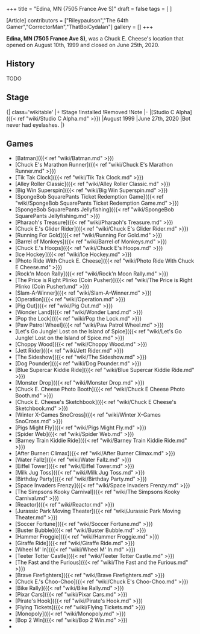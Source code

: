 +++
title = "Edina, MN (7505 France Ave S)"
draft = false
tags = [ ]

[Article]
contributors = ["Rileypaulson","The 64th Gamer","CorrectorMan","ThatBoiCydalan"]
gallery = []
+++

**Edina, MN (7505 France Ave S)**, was a Chuck E. Cheese's location that opened on August 10th, 1999 and closed on June 25th, 2020.

## History ##
TODO

## Stage ##
{| class='wikitable'
|+
!Stage
!Installed
!Removed
!Note
|-
|[Studio C Alpha]({{< ref "wiki/Studio C Alpha.md" >}})
|August 1999
|June 27th, 2020
|Bot never had eyelashes.
|}

## Games ##

* [Batman]({{< ref "wiki/Batman.md" >}})
* [Chuck E's Marathon Runner]({{< ref "wiki/Chuck E's Marathon Runner.md" >}})
* [Tik Tak Clock]({{< ref "wiki/Tik Tak Clock.md" >}})
* [Alley Roller Classic]({{< ref "wiki/Alley Roller Classic.md" >}})
* [Big Win Superspin]({{< ref "wiki/Big Win Superspin.md" >}})
* [SpongeBob SquarePants Ticket Redemption Game]({{< ref "wiki/SpongeBob SquarePants Ticket Redemption Game.md" >}})
* [SpongeBob SquarePants Jellyfishing]({{< ref "wiki/SpongeBob SquarePants Jellyfishing.md" >}})
* [Pharaoh's Treasure]({{< ref "wiki/Pharaoh's Treasure.md" >}})
* [Chuck E.'s Glider Rider]({{< ref "wiki/Chuck E's Glider Rider.md" >}})
* [Running For Gold]({{< ref "wiki/Running For Gold.md" >}})
* [Barrel of Monkeys]({{< ref "wiki/Barrel of Monkeys.md" >}})
* [Chuck E.'s Hoops]({{< ref "wiki/Chuck E's Hoops.md" >}})
* [Ice Hockey]({{< ref "wiki/Ice Hockey.md" >}})
* [Photo Ride With Chuck E. Cheese]({{< ref "wiki/Photo Ride With Chuck E Cheese.md" >}})
* [Rock'n Moon Rally]({{< ref "wiki/Rock'n Moon Rally.md" >}})
* [The Price is Right Plinko (Coin Pusher)]({{< ref "wiki/The Price is Right Plinko (Coin Pusher).md" >}})
* [Slam-A-Winner]({{< ref "wiki/Slam-A-Winner.md" >}})
* [Operation]({{< ref "wiki/Operation.md" >}})
* [Pig Out]({{< ref "wiki/Pig Out.md" >}})
* [Wonder Land]({{< ref "wiki/Wonder Land.md" >}})
* [Pop the Lock]({{< ref "wiki/Pop the Lock.md" >}})
* [Paw Patrol Wheel]({{< ref "wiki/Paw Patrol Wheel.md" >}})
* [Let's Go Jungle! Lost on the Island of Spice]({{< ref "wiki/Let's Go Jungle! Lost on the Island of Spice.md" >}})
* [Choppy Wood]({{< ref "wiki/Choppy Wood.md" >}})
* [Jett Rider]({{< ref "wiki/Jett Rider.md" >}})
* [The Sideshow]({{< ref "wiki/The Sideshow.md" >}})
* [Dog Pounder]({{< ref "wiki/Dog Pounder.md" >}})
* [Blue Supercar Kiddie Ride]({{< ref "wiki/Blue Supercar Kiddie Ride.md" >}})
* [Monster Drop]({{< ref "wiki/Monster Drop.md" >}})
* [Chuck E. Cheese Photo Booth]({{< ref "wiki/Chuck E Cheese Photo Booth.md" >}})
* [Chuck E. Cheese's Sketchbook]({{< ref "wiki/Chuck E Cheese's Sketchbook.md" >}})
* [Winter X-Games SnoCross]({{< ref "wiki/Winter X-Games SnoCross.md" >}})
* [Pigs Might Fly]({{< ref "wiki/Pigs Might Fly.md" >}})
* [Spider Web]({{< ref "wiki/Spider Web.md" >}})
* [Barney Train Kiddie Ride]({{< ref "wiki/Barney Train Kiddie Ride.md" >}})
* [After Burner: Climax]({{< ref "wiki/After Burner Climax.md" >}})
* [Water Fallz]({{< ref "wiki/Water Fallz.md" >}})
* [Eiffel Tower]({{< ref "wiki/Eiffel Tower.md" >}})
* [Milk Jug Toss]({{< ref "wiki/Milk Jug Toss.md" >}})
* [Birthday Party]({{< ref "wiki/Birthday Party.md" >}})
* [Space Invaders Frenzy]({{< ref "wiki/Space Invaders Frenzy.md" >}})
* [The Simpsons Kooky Carnival]({{< ref "wiki/The Simpsons Kooky Carnival.md" >}})
* [Reactor]({{< ref "wiki/Reactor.md" >}})
* [Jurassic Park Moving Theater]({{< ref "wiki/Jurassic Park Moving Theater.md" >}})
* [Soccer Fortune]({{< ref "wiki/Soccer Fortune.md" >}})
* [Buster Bubble]({{< ref "wiki/Buster Bubble.md" >}})
* [Hammer Froggie]({{< ref "wiki/Hammer Froggie.md" >}})
* [Giraffe Ride]({{< ref "wiki/Giraffe Ride.md" >}})
* [Wheel M' In]({{< ref "wiki/Wheel M' In.md" >}})
* [Teeter Totter Castle]({{< ref "wiki/Teeter Totter Castle.md" >}})
* [The Fast and the Furious]({{< ref "wiki/The Fast and the Furious.md" >}})
* [Brave Firefighters]({{< ref "wiki/Brave Firefighters.md" >}})
* [Chuck E.'s Choo-Choo]({{< ref "wiki/Chuck E's Choo-Choo.md" >}})
* [Bike Rally]({{< ref "wiki/Bike Rally.md" >}})
* [Pixar Cars]({{< ref "wiki/Pixar Cars.md" >}})
* [Pirate's Hook]({{< ref "wiki/Pirate's Hook.md" >}})
* [Flying Tickets]({{< ref "wiki/Flying Tickets.md" >}})
* [Monopoly]({{< ref "wiki/Monopoly.md" >}})
* [Bop 2 Win]({{< ref "wiki/Bop 2 Win.md" >}})
*